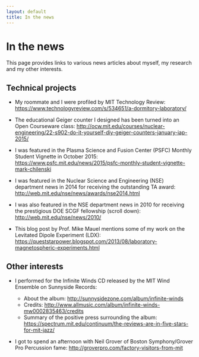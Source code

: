 ```yaml
---
layout: default
title: In the news
---
```


# In the news

This page provides links to various news articles about myself, my research and my other interests.

## Technical projects

* My roommate and I were profiled by MIT Technology Review: <https://www.technologyreview.com/s/534651/a-dormitory-laboratory/>

* The educational Geiger counter I designed has been turned into an Open Courseware class: <http://ocw.mit.edu/courses/nuclear-engineering/22-s902-do-it-yourself-diy-geiger-counters-january-iap-2015/>

* I was featured in the Plasma Science and Fusion Center (PSFC) Monthly Student Vignette in October 2015: <https://www.psfc.mit.edu/news/2015/psfc-monthly-student-vignette-mark-chilenski>

* I was featured in the Nuclear Science and Engineering (NSE) department news in 2014 for receiving the outstanding TA award: <http://web.mit.edu/nse/news/awards/nse2014.html>

* I was also featured in the NSE department news in 2010 for receiving the prestigious DOE SCGF fellowship (scroll down): <http://web.mit.edu/nse/news/2010/>

* This blog post by Prof. Mike Mauel mentions some of my work on the Levitated Dipole Experiment (LDX): <https://queststarpower.blogspot.com/2013/08/laboratory-magnetospheric-experiments.html>

## Other interests

* I performed for the Infinite Winds CD released by the MIT Wind Ensemble on Sunnyside Records:

    * About the album: <http://sunnysidezone.com/album/infinite-winds>
    * Credits: <http://www.allmusic.com/album/infinite-winds-mw0002835463/credits>
    * Summary of the positive press surrounding the album: <https://spectrum.mit.edu/continuum/the-reviews-are-in-five-stars-for-mit-jazz/>

* I got to spend an afternoon with Neil Grover of Boston Symphony/Grover Pro Percussion fame: <http://groverpro.com/factory-visitors-from-mit>